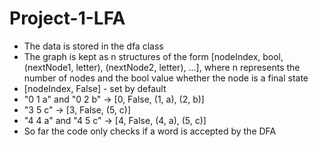 # Project-1-LFA
* The data is stored in the dfa class
* The graph is kept as n structures of the form [nodeIndex, bool, (nextNode1, letter), (nextNode2, letter), ...], where n represents the number of nodes and the bool value whether the node is a final state
* [nodeIndex, False] - set by default
* "0 1 a" and "0 2 b" -> [0, False, (1, a), (2, b)]
* "3 5 c" -> [3, False, (5, c)]
* "4 4 a" and "4 5 c" -> [4, False, (4, a), (5, c)]
* So far the code only checks if a word is accepted by the DFA
